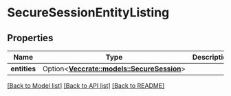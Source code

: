 # SecureSessionEntityListing

## Properties

Name | Type | Description | Notes
------------ | ------------- | ------------- | -------------
**entities** | Option<[**Vec<crate::models::SecureSession>**](SecureSession.md)> |  | [optional]

[[Back to Model list]](../README.md#documentation-for-models) [[Back to API list]](../README.md#documentation-for-api-endpoints) [[Back to README]](../README.md)


